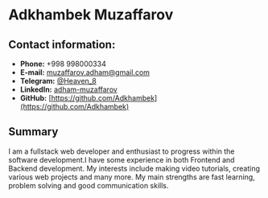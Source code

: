 # Adkhambek Muzaffarov

## Contact information:

-   **Phone:** +998 998000334
-   **E-mail:** [muzaffarov.adham@gmail.com](mailto:muzaffarov.adham@gmail.com)
-   **Telegram:** [@Heaven_8](https://t.me/Heaven_8)
-   **LinkedIn:** [adham-muzaffarov](https://www.linkedin.com/in/adham-muzaffarov)
-   **GitHub:** [https://github.com/Adkhambek](https://github.com/Adkhambek)

## Summary

I am a fullstack web developer and enthusiast to progress within the software development.I have some experience in both Frontend and Backend development. My interests include making video tutorials, creating various web projects and many more. My main strengths are fast learning, problem solving and good communication skills.
